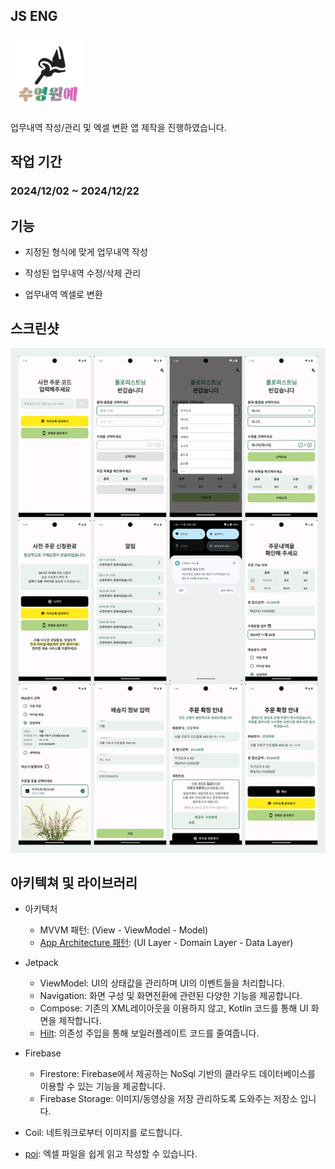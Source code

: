 ## JS ENG
<img src='https://github.com/sghoregooteitehoo03/outsourcing/blob/main/Syflora/image/logo.jpg' height="120" />

업무내역 작성/관리 및 엑셀 변환 앱 제작을 진행하였습니다.

## 작업 기간
### 2024/12/02 ~ 2024/12/22

## 기능
- 지정된 형식에 맞게 업무내역 작성

- 작성된 업무내역 수정/삭제 관리

- 업무내역 엑셀로 변환


## 스크린샷
![스크린샷](https://github.com/sghoregooteitehoo03/outsourcing/blob/main/Syflora/image/screenshot_1.png)  


## 아키텍쳐 및 라이브러리
- 아키텍처
   - MVVM 패턴: (View - ViewModel - Model)
   - [App Architecture 패턴](https://developer.android.com/topic/architecture/intro): (UI Layer - Domain Layer - Data Layer)
     
- Jetpack
  - ViewModel: UI의 상태값을 관리하며 UI의 이벤트들을 처리합니다.
  - Navigation: 화면 구성 및 화면전환에 관련된 다양한 기능을 제공합니다.
  - Compose: 기존의 XML레이아웃을 이용하지 않고, Kotlin 코드를 통해 UI 화면을 제작합니다.
  - [Hilt](https://dagger.dev/hilt/): 의존성 주입을 통해 보일러플레이트 코드를 줄여줍니다.

- Firebase
  - Firestore: Firebase에서 제공하는 NoSql 기반의 클라우드 데이터베이스를 이용할 수 있는 기능을 제공합니다.
  - Firebase Storage: 이미지/동영상을 저장 관리하도록 도와주는 저장소 입니다.

- Coil: 네트워크로부터 이미지를 로드합니다.

- [poi](https://github.com/apache/poi): 엑셀 파일을 쉽게 읽고 작성할 수 있습니다.
